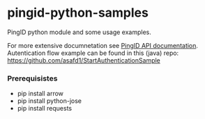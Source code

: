 # pingid-python-samples
PingID python module and some usage examples.   
  
For more extensive documnetation see [PingID API documentation](https://www.pingidentity.com/content/developer/en/api/pingid-api.html).  
Autentication flow example can be found in this (java) repo: https://github.com/asafd1/StartAuthenticationSample

### Prerequisistes
  - pip install arrow
  - pip install python-jose
  - pip install requests
